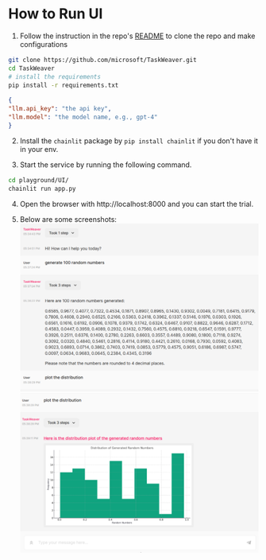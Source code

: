 # How to Run UI

1. Follow the instruction in the repo's [README](../../README.md) to clone the repo and make configurations

```bash
git clone https://github.com/microsoft/TaskWeaver.git
cd TaskWeaver
# install the requirements
pip install -r requirements.txt
```

```json
{
"llm.api_key": "the api key",
"llm.model": "the model name, e.g., gpt-4"
}
```

2. Install the `chainlit` package by `pip install chainlit` if you don't have it in your env.

3. Start the service by running the following command.

```bash
cd playground/UI/
chainlit run app.py
```

4. Open the browser with http://localhost:8000 and you can start the trial. 

5. Below are some screenshots:
![TaskWeaver UI Screenshot 1](../../.asset/ui_screenshot_1.png)
![TaskWeaver UI Screenshot 2](../../.asset/ui_screenshot_2.png)